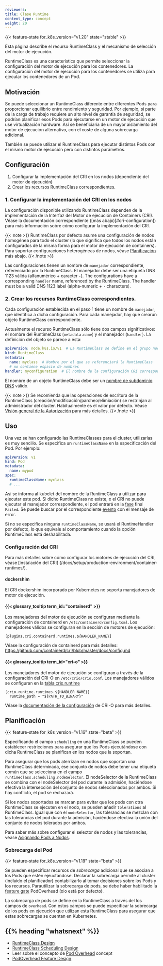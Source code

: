 ```yaml
---
reviewers:
title: Clase Runtime
content_type: concept
weight: 20
---
```


<!-- overview -->

{{< feature-state for_k8s_version="v1.20" state="stable" >}}

Esta página describe el recurso RuntimeClass y el mecanismo de selección del
motor de ejecución.

RuntimeClass es una característica que permite seleccionar la configuración del
motor de ejecución para los contenedores. La configuración del motor de ejecución para
los contenedores se utiliza para ejecutar los contenedores de un Pod.




<!-- body -->

## Motivación

Se puede seleccionar un RuntimeClass diferente entre diferentes Pods para
proporcionar equilibrio entre rendimiento y seguridad. Por ejemplo, si parte de
la carga de trabajo requiere un alto nivel de garantía de seguridad, se podrían
planificar esos Pods para ejecutarse en un motor de ejecución que use
virtualización hardware. Así se beneficiaría de un mayor aislamiento del motor
de ejecución alternativo, con el coste de alguna sobrecarga adicional.

También se puede utilizar el RuntimeClass para ejecutar distintos Pods con el
mismo motor de ejecución pero con distintos parámetros.

## Configuración

1. Configurar la implementación del CRI en los nodos (dependiente del motor de
   ejecución)
2. Crear los recursos RuntimeClass correspondientes.

### 1. Configurar la implementación del CRI en los nodos

La configuración disponible utilizando RuntimeClass dependen de la
implementación de la Interfaz del Motor de ejecución de Containers (CRI). Véase
la documentación correspondiente ([más abajo)[#cri-configuration]) para más
información sobre cómo configurar la implementación del CRI.

{{< note >}}
RuntimeClass por defecto asume una configuración de nodos homogénea para todo el
cluster (lo que significa que todos los nodos están configurados de la misma
forma para el motor de ejecución de containers). Para soportar configuraciones
heterogéneas de nodos, véase [Planificación](#scheduling) más abajo.
{{< /note >}}

Las configuraciones tienen un nombre de `manejador` correspondiente, referenciado
por la RuntimeClass. El manejador debe ser una etiqueta DNS 1123 válida
(alfanumérico + caracter `-`).
The configurations have a corresponding `handler` name, referenced by the RuntimeClass. The
handler must be a valid DNS 1123 label (alpha-numeric + `-` characters).

### 2. Crear los recursos RuntimeClass correspondientes.

Cada configuración establecida en el paso 1 tiene un nombre de `manejador`, que
identifica a dicha configuración. Para cada manejador, hay que crearun objeto
RuntimeClass correspondiente.

Actualmente el recurso RuntimeClass sólo tiene dos campos significativos: el
nombre del RuntimeClass (`metadata.name`) y el manejador (`handler`). La
definición del objeto se parece a ésta:

```yaml
apiVersion: node.k8s.io/v1  # La RuntimeClass se define en el grupo node.k8s.io
kind: RuntimeClass
metadata:
  name: myclass  # Nombre por el que se referenciará la RuntimeClass
  # no contiene espacio de nombres
handler: myconfiguration  # El nombre de la configuración CRI correspondiente
```

El nombre de un objeto RuntimeClass debe ser un [nombre de subdominio
DNS](/docs/concepts/overview/working-with-objects/names#dns-subdomain-names)
válido.

{{< note >}}
Se recomienda que las operaciones de escritura de la RuntimeClass
(creación/modificación/parcheo/elimiación) se restrinjan al administrador del
cluster. Habitualmente es el valor por defecto. Véase [Visión general de la
Autorización](/docs/reference/access-authn-authz/authorization/) para más
detalles.
{{< /note >}}

## Uso

Una vez se han configurado las RuntimeClasses para el cluster, utilizarlas es
muy sencillo. Se especifica un `runtimeClassName` en la especificación del Pod.
Por ejemplo:


```yaml
apiVersion: v1
kind: Pod
metadata:
  name: mypod
spec:
  runtimeClassName: myclass
  # ...
```

Así se informa al kubelet del nombre de la RuntimeClass a utilizar para ejecutar
este pod. Si dicho RuntimeClass no existe, o el CRI no puede ejecutar el
manejador correspondiente, el pod entrará en la
[fase](/docs/concepts/workloads/pods/pod-lifecycle/#pod-phase) final `Failed`.
Se puede buscar por el correspondiente
[evento](/docs/tasks/debug-application-cluster/debug-application-introspection/)
con el mensaje de error.

Si no se especifica ninguna `runtimeClassName`, se usará el RuntimeHandler por
defecto, lo que equivale al comportamiento cuando la opción RuntimeClass está
deshabilitada.

### Configuración del CRI

Para más detalles sobre cómo configurar los motores de ejecución del CRI, véase
[instalación del CRI] (/docs/setup/production-environment/container-runtimes/).

#### dockershim

El CRI dockershim incorporado por Kubernetes no soporta manejadores de motor de
ejecución.

#### {{< glossary_tooltip term_id="containerd" >}}

Los manejadores del motor de ejecución se configuran mediante la configuración
de containerd en `/etc/containerd/config.toml`. Los manejadores válidos se
configuran en la sección de motores de ejecución:

```
[plugins.cri.containerd.runtimes.${HANDLER_NAME}]
```

Véase la configuración de containerd para más detalles:
https://github.com/containerd/cri/blob/master/docs/config.md

#### {{< glossary_tooltip term_id="cri-o" >}}

Los manejadores del motor de ejecución se configuran a través de la
configuración del CRI-O en `/etc/crio/crio.conf`. Los manejadores válidos se
configuran en la [tabla
crio.runtime](https://github.com/cri-o/cri-o/blob/master/docs/crio.conf.5.md#crioruntime-table)

```
[crio.runtime.runtimes.${HANDLER_NAME}]
  runtime_path = "${PATH_TO_BINARY}"
```

Véase la [documentación de la
configuración](https://raw.githubusercontent.com/cri-o/cri-o/9f11d1d/docs/crio.conf.5.md)
de CRI-O para más detalles.

## Planificación

{{< feature-state for_k8s_version="v1.16" state="beta" >}}

Especificando el campo `scheduling` en una RuntimeClass se pueden establecer
restricciones para asegurar que los Pods ejecutándose con dicha RuntimeClass se
planifican en los nodos que la soportan.

Para asegurar que los pods aterrizan en nodos que soportan una RuntimeClass
determinada, ese conjunto de nodos debe tener una etiqueta común que se
selecciona en el campo `runtimeclass.scheduling.nodeSelector`. El nodeSelector
de la RuntimeClass se combina con el nodeSelector del pod durante la admisión,
haciéndose efectiva la intersección del conjunto de nodos seleccionados por
ambos. Si hay conflicto, el pod se rechazará.

Si los nodos soportados se marcan para evitar que los pods con otra RuntimeClass
se ejecuten en el nodo, se pueden añadir `tolerations` al RuntimeClass. Igual
que con el `nodeSelector`, las tolerancias se mezclan con las tolerancias del
pod durante la admisión, haciéndose efectiva la unión del conjunto de nodos
tolerados por ambos.

Para saber más sobre configurar el selector de nodos y las tolerancias, véase
[Asignando Pods a Nodos](/docs/concepts/scheduling-eviction/assign-pod-node/).

### Sobrecarga del Pod

{{< feature-state for_k8s_version="v1.18" state="beta" >}}

Se pueden especificar recursos de _sobrecarga_ adicional que se asocian a los
Pods que estén ejeuctándose. Declarar la sobrecarga permite al cluster (incluido
el planificador) contabilizarlo al tomar decisiones sobre los Pods y los
recursos. Parautilizar la sobrecarga de pods, se debe haber habilitado la
[feature gate](/docs/reference/command-line-tools-reference/feature-gates/)
PodOverhead (olo está por defecto).

La sobrecarga de pods se define en la RuntimeClass a través del los campos de
`overhead`. Con estos campos se puede especificar la sobrecarga de los pods en
ejecución que utilizan esta RuntimeClass para asegurar que estas sobrecargas se
cuentan en Kubernetes.

## {{% heading "whatsnext" %}}


- [RuntimeClass Design](https://github.com/kubernetes/enhancements/blob/master/keps/sig-node/585-runtime-class/README.md)
- [RuntimeClass Scheduling Design](https://github.com/kubernetes/enhancements/blob/master/keps/sig-node/585-runtime-class/README.md#runtimeclass-scheduling)
- Leer sobre el concepto de [Pod Overhead](/docs/concepts/scheduling-eviction/pod-overhead/) concept
- [PodOverhead Feature Design](https://github.com/kubernetes/enhancements/blob/master/keps/sig-node/20190226-pod-overhead.md)
